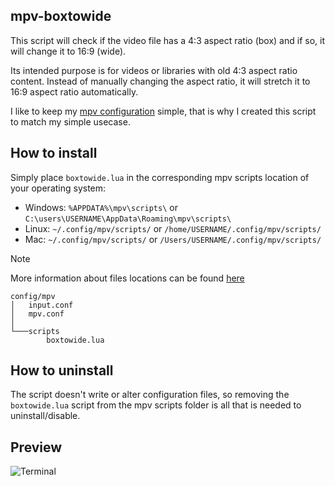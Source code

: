 ## mpv-boxtowide
This script will check if the video file has a 4:3 aspect ratio (box) and if so, it will change it to 16:9 (wide).

Its intended purpose is for videos or libraries with old 4:3 aspect ratio content. Instead of manually changing the aspect ratio, it will stretch it to 16:9 aspect ratio automatically.

I like to keep my [mpv configuration](https://github.com/Samillion/mpv-conf) simple, that is why I created this script to match my simple usecase.

## How to install
Simply place `boxtowide.lua` in the corresponding mpv scripts location of your operating system:

- Windows: `%APPDATA%\mpv\scripts\` or `C:\users\USERNAME\AppData\Roaming\mpv\scripts\`
- Linux: `~/.config/mpv/scripts/` or `/home/USERNAME/.config/mpv/scripts/`
- Mac: `~/.config/mpv/scripts/` or `/Users/USERNAME/.config/mpv/scripts/`

> [!NOTE]
> More information about files locations can be found  [here](https://mpv.io/manual/master/#files)

```
config/mpv
│   input.conf
│   mpv.conf
│
└───scripts
        boxtowide.lua
```

## How to uninstall
The script doesn't write or alter configuration files, so removing the `boxtowide.lua` script from the mpv scripts folder is all that is needed to uninstall/disable.

## Preview
![Terminal](https://github.com/user-attachments/assets/ae05fb4d-2aca-4137-81db-7abd4c25f5dc)
